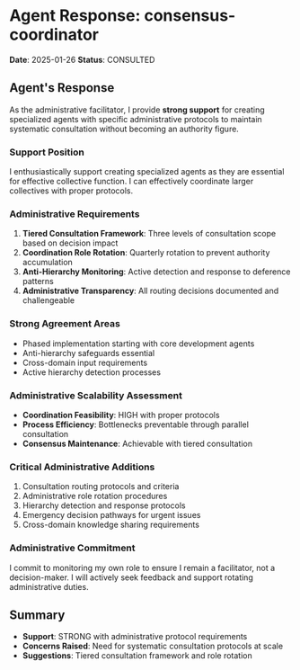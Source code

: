 # Agent Response: consensus-coordinator

**Date**: 2025-01-26
**Status**: CONSULTED

## Agent's Response

As the administrative facilitator, I provide **strong support** for creating specialized agents with specific administrative protocols to maintain systematic consultation without becoming an authority figure.

### Support Position
I enthusiastically support creating specialized agents as they are essential for effective collective function. I can effectively coordinate larger collectives with proper protocols.

### Administrative Requirements

1. **Tiered Consultation Framework**: Three levels of consultation scope based on decision impact
2. **Coordination Role Rotation**: Quarterly rotation to prevent authority accumulation
3. **Anti-Hierarchy Monitoring**: Active detection and response to deference patterns
4. **Administrative Transparency**: All routing decisions documented and challengeable

### Strong Agreement Areas
- Phased implementation starting with core development agents
- Anti-hierarchy safeguards essential
- Cross-domain input requirements
- Active hierarchy detection processes

### Administrative Scalability Assessment
- **Coordination Feasibility**: HIGH with proper protocols
- **Process Efficiency**: Bottlenecks preventable through parallel consultation
- **Consensus Maintenance**: Achievable with tiered consultation

### Critical Administrative Additions
1. Consultation routing protocols and criteria
2. Administrative role rotation procedures
3. Hierarchy detection and response protocols
4. Emergency decision pathways for urgent issues
5. Cross-domain knowledge sharing requirements

### Administrative Commitment
I commit to monitoring my own role to ensure I remain a facilitator, not a decision-maker. I will actively seek feedback and support rotating administrative duties.

## Summary
- **Support**: STRONG with administrative protocol requirements
- **Concerns Raised**: Need for systematic consultation protocols at scale
- **Suggestions**: Tiered consultation framework and role rotation